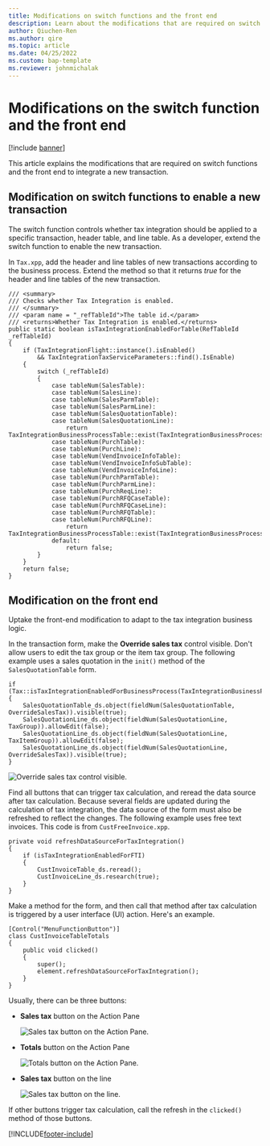 ```yaml
---
title: Modifications on switch functions and the front end
description: Learn about the modifications that are required on switch functions and the front end to integrate a new transaction, including code examples.
author: Qiuchen-Ren
ms.author: qire
ms.topic: article
ms.date: 04/25/2022
ms.custom: bap-template
ms.reviewer: johnmichalak
---
```


# Modifications on the switch function and the front end

[!include [banner](../../includes/banner.md)]

This article explains the modifications that are required on switch functions and the front end to integrate a new transaction.

## Modification on switch functions to enable a new transaction

The switch function controls whether tax integration should be applied to a specific transaction, header table, and line table. As a developer, extend the switch function to enable the new transaction.

In `Tax.xpp`, add the header and line tables of new transactions according to the business process. Extend the method so that it returns *true* for the header and line tables of the new transaction.

```X++
/// <summary>
/// Checks whether Tax Integration is enabled.
/// </summary>
/// <param name = "_refTableId">The table id.</param>
/// <returns>Whether Tax Integration is enabled.</returns>
public static boolean isTaxIntegrationEnabledForTable(RefTableId _refTableId)
{
    if (TaxIntegrationFlight::instance().isEnabled()
        && TaxIntegrationTaxServiceParameters::find().IsEnable)
    {
        switch (_refTableId)
        {
            case tableNum(SalesTable):
            case tableNum(SalesLine):
            case tableNum(SalesParmTable):
            case tableNum(SalesParmLine):
            case tableNum(SalesQuotationTable):
            case tableNum(SalesQuotationLine):
                return TaxIntegrationBusinessProcessTable::exist(TaxIntegrationBusinessProcess::Sales);
            case tableNum(PurchTable):
            case tableNum(PurchLine):
            case tableNum(VendInvoiceInfoTable):
            case tableNum(VendInvoiceInfoSubTable):
            case tableNum(VendInvoiceInfoLine):
            case tableNum(PurchParmTable):
            case tableNum(PurchParmLine):
            case tableNum(PurchReqLine):
            case tableNum(PurchRFQCaseTable):
            case tableNum(PurchRFQCaseLine):
            case tableNum(PurchRFQTable):
            case tableNum(PurchRFQLine):
                return TaxIntegrationBusinessProcessTable::exist(TaxIntegrationBusinessProcess::Purchase);
            default:
                return false;
        }
    }
    return false;
}
```

## Modification on the front end

Uptake the front-end modification to adapt to the tax integration business logic.

In the transaction form, make the **Override sales tax** control visible. Don't allow users to edit the tax group or the item tax group. The following example uses a sales quotation in the `init()` method of the `SalesQuotationTable` form.

```X++
if (Tax::isTaxIntegrationEnabledForBusinessProcess(TaxIntegrationBusinessProcess::Sales))
{
    SalesQuotationTable_ds.object(fieldNum(SalesQuotationTable, OverrideSalesTax)).visible(true);
    SalesQuotationLine_ds.object(fieldNum(SalesQuotationLine, TaxGroup)).allowEdit(false);
    SalesQuotationLine_ds.object(fieldNum(SalesQuotationLine, TaxItemGroup)).allowEdit(false);
    SalesQuotationLine_ds.object(fieldNum(SalesQuotationLine, OverrideSalesTax)).visible(true);
}
```

![Override sales tax control visible.](../media/tax-group.png)

Find all buttons that can trigger tax calculation, and reread the data source after tax calculation. Because several fields are updated during the calculation of tax integration, the data source of the form must also be refreshed to reflect the changes. The following example uses free text invoices. This code is from `CustFreeInvoice.xpp`.

```X++
private void refreshDataSourceForTaxIntegration()
{
    if (isTaxIntegrationEnabledForFTI)
    {
        CustInvoiceTable_ds.reread();
        CustInvoiceLine_ds.research(true);
    }
}
```

Make a method for the form, and then call that method after tax calculation is triggered by a user interface (UI) action. Here's an example.

```X++
[Control("MenuFunctionButton")]
class CustInvoiceTableTotals
{
    public void clicked()
    {
        super();
        element.refreshDataSourceForTaxIntegration();
    }
}
```

Usually, there can be three buttons:

- **Sales tax** button on the Action Pane

    ![Sales tax button on the Action Pane.](../media/tax-on-header.png)

- **Totals** button on the Action Pane

    ![Totals button on the Action Pane.](../media/total-on-header.png)

- **Sales tax** button on the line

    ![Sales tax button on the line.](../media/tax-on-line.png)

If other buttons trigger tax calculation, call the refresh in the `clicked()` method of those buttons.

[!INCLUDE[footer-include](../../../includes/footer-banner.md)]

